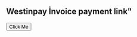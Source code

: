 

<h2>Westinpay İnvoice payment link"</h2>

<button href="https://westinpay.com/invoice/payment/eyJpdiI6IjdQV2l3ZVlFbGNXLzFaa1RsaHA0SUE9PSIsInZhbHVlIjoiSXVRa21FUzVYNFowOFBLbEtUWjZBayt6T1ZKd0ZlYWpZdzdFV0phK0hJbz0iLCJtYWMiOiIxMjQzYWYxYjQ5MzEzYzdiZGY4OTFhMWNkNzZlMjg0OGJlOWVmYTczZmM2OWM1NGE4MjRjMDIxMDk0ZDE1YzMyIiwidGFnIjoiIn0='" class="button">Click Me</button>

